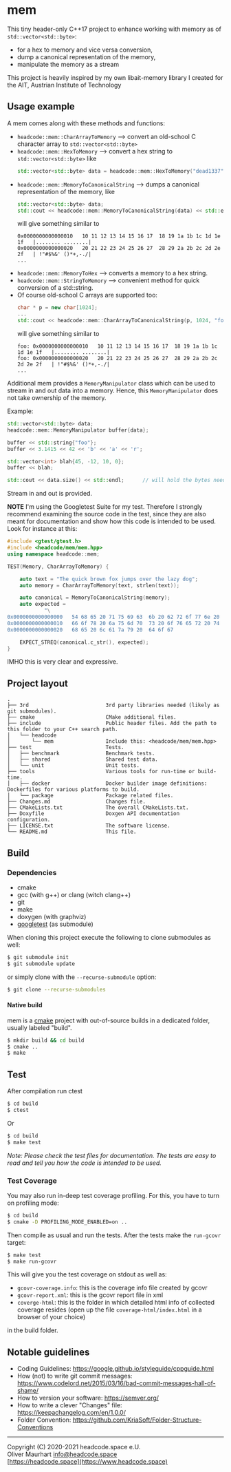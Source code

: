 # mem

This tiny header-only C++17 project to enhance working with memory as of `std::vector<std::byte>`: 

* for a hex to memory and vice versa conversion,
* dump a canonical representation of the memory,
* manipulate the memory as a stream

This project is heavily inspired by my own libait-memory library I created for the 
AIT, Austrian Institute of Technology


## Usage example

A mem comes along with these methods and functions:

* `headcode::mem::CharArrayToMemory` --> convert an old-school C character array to `std::vector<std::byte>`
* `headcode::mem::HexToMemory` --> convert a hex string to `std::vector<std::byte>` like
    ```c++
    std::vector<std::byte> data = headcode::mem::HexToMemory("dead1337");
    ```
* `headcode::mem::MemoryToCanonicalString` --> dumps a canonical representation of the memory, like
    ```c++
    std::vector<std::byte> data;
    std::cout << headcode::mem::MemoryToCanonicalString(data) << std::endl;
    ```
    will give something similar to
    ```
    0x0000000000000010   10 11 12 13 14 15 16 17  18 19 1a 1b 1c 1d 1e 1f   |........ ........|
    0x0000000000000020   20 21 22 23 24 25 26 27  28 29 2a 2b 2c 2d 2e 2f   | !"#$%&' ()*+,-./|
    ...
    ```
* `headcode::mem::MemoryToHex` --> converts a memory to a hex string.
* `headcode::mem::StringToMemory` --> convenient method for quick conversion of a std::string.
* Of course old-school C arrays are supported too:
    ```c++
    char * p = new char[1024];
    ...
    std::cout << headcode::mem::CharArrayToCanonicalString(p, 1024, "foo: ") << std::endl;
    ```
    will give something similar to
    ```
    foo: 0x0000000000000010   10 11 12 13 14 15 16 17  18 19 1a 1b 1c 1d 1e 1f   |........ ........|
    foo: 0x0000000000000020   20 21 22 23 24 25 26 27  28 29 2a 2b 2c 2d 2e 2f   | !"#$%&' ()*+,-./|
    ...
    ```


Additional mem provides a `MemoryManipulator` class which can be used to
stream in and out data into a memory. Hence, this `MemoryManipulator` does not take
ownership of the memory.

Example:
```c++
std::vector<std::byte> data;
headcode::mem::MemoryManipulator buffer{data};

buffer << std::string{"foo"};
buffer << 3.1415 << 42 << 'b' << 'a' << 'r';

std::vector<int> blah{45, -12, 10, 0};
buffer << blah;

std::cout << data.size() << std::endl;      // will hold the bytes needed fot the above data streamed
```

Stream in and out is provided.

**NOTE** I'm using the Googletest Suite for my test. Therefore I strongly recommend 
examining the source code in the test, since they are also meant for documentation 
and show how this code is intended to be used. Look for instance at this:

```c++
#include <gtest/gtest.h>
#include <headcode/mem/mem.hpp>
using namespace headcode::mem;

TEST(Memory, CharArrayToMemory) {

    auto text = "The quick brown fox jumps over the lazy dog";
    auto memory = CharArrayToMemory(text, strlen(text));

    auto canonical = MemoryToCanonicalString(memory);
    auto expected =
            "\
0x0000000000000000   54 68 65 20 71 75 69 63  6b 20 62 72 6f 77 6e 20   |The quic k brown |\n\
0x0000000000000010   66 6f 78 20 6a 75 6d 70  73 20 6f 76 65 72 20 74   |fox jump s over t|\n\
0x0000000000000020   68 65 20 6c 61 7a 79 20  64 6f 67                  |he lazy  dog     |\n";

    EXPECT_STREQ(canonical.c_str(), expected);
}
```
IMHO this is very clear and expressive. 


## Project layout

```
.
├── 3rd                         3rd party libraries needed (likely as git submodules).
├── cmake                       CMake additional files.
├── include                     Public header files. Add the path to this folder to your C++ search path.
│   └── headcode                
│       └── mem                 Include this: <headcode/mem/mem.hpp>
├── test                        Tests.
│   ├── benchmark               Benchmark tests.
│   ├── shared                  Shared test data.
│   └── unit                    Unit tests.
├── tools                       Various tools for run-time or build-time.
│   ├── docker                  Docker builder image definitions: Dockerfiles for various platforms to build.
│   └── package                 Package related files.
├── Changes.md                  Changes file.
├── CMakeLists.txt              The overall CMakeLists.txt.
├── Doxyfile                    Doxgen API documentation configuration.
├── LICENSE.txt                 The software license.
└── README.md                   This file.
```

## Build

### Dependencies

- cmake
- gcc (with g++) or clang (witch clang++)
- git
- make
- doxygen (with graphviz)
- [googletest](https://github.com/google/googletest) (as submodule)

When cloning this project execute the following to clone submodules as well:

```bash
$ git submodule init
$ git submodule update
```

or simply clone with the `--recurse-submodule` option:
```bash
$ git clone --recurse-submodules
```

#### Native build

mem is a [cmake](https://cmake.org) project with out-of-source builds in
a dedicated folder, usually labeled "build".

```bash
$ mkdir build && cd build
$ cmake ..
$ make
```

## Test

After compilation run ctest
```bash
$ cd build
$ ctest
```
Or
```bash
$ cd build
$ make test
```

_Note: Please check the test files for documentation. 
The tests are easy to read and tell you how the code is intended to be used._ 

### Test Coverage

You may also run in-deep test coverage profiling. For this, you have to turn on profiling mode:
```bash
$ cd build
$ cmake -D PROFILING_MODE_ENABLED=on ..
```

Then compile as usual and run the tests. After the tests make the `run-gcovr` target: 
```bash
$ make test
$ make run-gcovr
```

This will give you the test coverage on stdout as well as:
* `gcovr-coverage.info`:  this is the coverage info file created by gcovr
* `gcovr-report.xml`: this is the gcovr report file in xml
* `coverge-html`: this is the folder in which detailed html info of collected coverage resides
  (open up the file `coverage-html/index.html` in a browser of your choice)

in the build folder.


## Notable guidelines

* Coding Guidelines: https://google.github.io/styleguide/cppguide.html
* How (not) to write git commit messages: https://www.codelord.net/2015/03/16/bad-commit-messages-hall-of-shame/
* How to version your software: https://semver.org/
* How to write a clever "Changes" file: https://keepachangelog.com/en/1.0.0/
* Folder Convention: https://github.com/KriaSoft/Folder-Structure-Conventions

---

Copyright (C) 2020-2021 headcode.space e.U.  
Oliver Maurhart <info@headcode.space>  
[https://headcode.space](https://www.headcode.space)  

